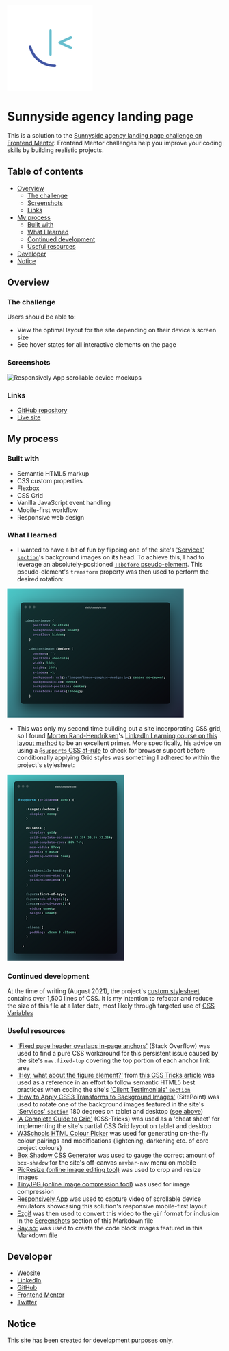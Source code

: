 [![Frontend Mentor logo](docs/images/screenshots/logo-frontend-mentor.png)](https://t.co/9kqv7Vpy2s?amp=1)

# Sunnyside agency landing page

This is a solution to the [Sunnyside agency landing page challenge on Frontend Mentor](https://www.frontendmentor.io/challenges/sunnyside-agency-landing-page-7yVs3B6ef). Frontend Mentor challenges help you improve your coding skills by building realistic projects.

## Table of contents

- [Overview](#overview)
  - [The challenge](#the-challenge)
  - [Screenshots](#screenshots)
  - [Links](#links)
- [My process](#my-process)
  - [Built with](#built-with)
  - [What I learned](#what-i-learned)
  - [Continued development](#continued-development)
  - [Useful resources](#useful-resources)
- [Developer](#developer)
- [Notice](#notice)

## Overview

### The challenge

Users should be able to:

- View the optimal layout for the site depending on their device's screen size
- See hover states for all interactive elements on the page

### Screenshots

![Responsively App scrollable device mockups](docs/images/screenshots/responsively-sunnyside-agency-landing-page-solution.gif)

### Links

- [GitHub repository](https://github.com/loosenthedark/frontend-mentor_sunnyside-agency-landing-page)
- [Live site](https://loosenthedark.github.io/frontend-mentor_sunnyside-agency-landing-page)

## My process

### Built with

- Semantic HTML5 markup
- CSS custom properties
- Flexbox
- CSS Grid
- Vanilla JavaScript event handling
- Mobile-first workflow
- Responsive web design

### What I learned

- I wanted to have a bit of fun by flipping one of the site's ['Services' `section`](https://loosenthedark.github.io/frontend-mentor_sunnyside-agency-landing-page/#services)'s background images on its head. To achieve this, I had to leverage an absolutely-positioned [`::before` pseudo-element](https://developer.mozilla.org/en-US/docs/Web/CSS/::before). This pseudo-element's `transform` property was then used to perform the desired rotation:

![](docs/images/screenshots/background-image-rotation-css-snippet.png)

- This was only my second time building out a site incorporating CSS grid, so I found [Morten Rand-Hendriksen](https://twitter.com/mor10)'s [LinkedIn Learning course on this layout method](https://www.linkedin.com/learning/css-advanced-layouts-with-grid) to be an excellent primer. More specifically, his advice on using a [`@supports` CSS at-rule](https://developer.mozilla.org/en-US/docs/Web/CSS/@supports) to check for browser support before conditionally applying Grid styles was something I adhered to within the project's stylesheet:

![](docs/images/screenshots/grid-browser-support-check-css-snippet.png)

### Continued development

At the time of writing (August 2021), the project's [custom stylesheet](static/css/style.css) contains over 1,500 lines of CSS. It is my intention to refactor and reduce the size of this file at a later date, most likely through targeted use of [CSS Variables](https://www.w3schools.com/css/css3_variables.asp)

### Useful resources

- ['Fixed page header overlaps in-page anchors'](https://stackoverflow.com/questions/4086107/fixed-page-header-overlaps-in-page-anchors) (Stack Overflow) was used to find a pure CSS workaround for this persistent issue caused by the site's `nav.fixed-top` covering the top portion of each anchor link area
- ['Hey, what about the figure element?'](https://css-tricks.com/quoting-in-html-quotations-citations-and-blockquotes/#hey-what-about-the-figure-element) from [this CSS Tricks article](https://css-tricks.com/quoting-in-html-quotations-citations-and-blockquotes/) was used as a reference in an effort to follow semantic HTML5 best practices when coding the site's ['Client Testimonials' `section`](https://loosenthedark.github.io/frontend-mentor_sunnyside-agency-landing-page/#clients)
- ['How to Apply CSS3 Transforms to Background Images'](https://www.sitepoint.com/css3-transform-background-image/) (SitePoint) was used to rotate one of the background images featured in the site's ['Services' `section`](https://loosenthedark.github.io/frontend-mentor_sunnyside-agency-landing-page/#services) 180 degrees on tablet and desktop ([see above](#what-i-learned))
- ['A Complete Guide to Grid'](https://css-tricks.com/snippets/css/complete-guide-grid/) (CSS-Tricks) was used as a 'cheat sheet' for implementing the site's partial CSS Grid layout on tablet and desktop
- [W3Schools HTML Colour Picker](https://www.w3schools.com/colors/colors_picker.asp) was used for generating on-the-fly colour pairings and modifications (lightening, darkening etc. of core project colours)
- [Box Shadow CSS Generator](https://cssgenerator.org/box-shadow-css-generator.html) was used to gauge the correct amount of `box-shadow` for the site's off-canvas `navbar-nav` menu on mobile
- [PicResize (online image editing tool)](https://picresize.com/) was used to crop and resize images
- [TinyJPG (online image compression tool)](https://tinyjpg.com/) was used for image compression
- [Responsively App](https://responsively.app/) was used to capture video of scrollable device emulators showcasing this solution's responsive mobile-first layout
- [Ezgif](https://ezgif.com/) was then used to convert this video to the `gif` format for inclusion in the [Screenshots](#screenshots) section of this Markdown file
- [Ray.so:](https://ray.so/) was used to create the code block images featured in this Markdown file

## Developer

- [Website](https://loosenthedark.tech/)
- [LinkedIn](https://www.linkedin.com/in/paulharrington05/)
- [GitHub](https://github.com/loosenthedark)
- [Frontend Mentor](https://www.frontendmentor.io/profile/loosenthedark)
- [Twitter](https://twitter.com/loosenthedark)

## Notice

This site has been created for development purposes only.